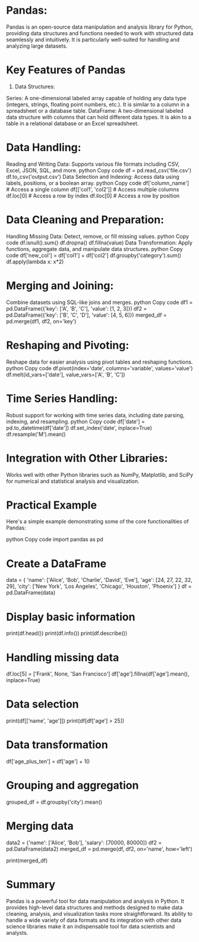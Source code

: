 # Pandas:
Pandas is an open-source data manipulation and analysis library for Python, providing data structures and functions needed to work with structured data seamlessly and intuitively. It is particularly well-suited for handling and analyzing large datasets. 

# Key Features of Pandas
1. Data Structures:

Series: A one-dimensional labeled array capable of holding any data type (integers, strings, floating point numbers, etc.). It is similar to a column in a spreadsheet or a database table.
DataFrame: A two-dimensional labeled data structure with columns that can hold different data types. It is akin to a table in a relational database or an Excel spreadsheet.
# Data Handling:

Reading and Writing Data: Supports various file formats including CSV, Excel, JSON, SQL, and more.
python
Copy code
df = pd.read_csv('file.csv')
df.to_csv('output.csv')
Data Selection and Indexing: Access data using labels, positions, or a boolean array.
python
Copy code
df['column_name']  # Access a single column
df[['col1', 'col2']]  # Access multiple columns
df.loc[0]  # Access a row by index
df.iloc[0]  # Access a row by position

# Data Cleaning and Preparation:

Handling Missing Data: Detect, remove, or fill missing values.
python
Copy code
df.isnull().sum()
df.dropna()
df.fillna(value)
Data Transformation: Apply functions, aggregate data, and manipulate data structures.
python
Copy code
df['new_col'] = df['col1'] + df['col2']
df.groupby('category').sum()
df.apply(lambda x: x*2)

# Merging and Joining:

Combine datasets using SQL-like joins and merges.
python
Copy code
df1 = pd.DataFrame({'key': ['A', 'B', 'C'], 'value': [1, 2, 3]})
df2 = pd.DataFrame({'key': ['B', 'C', 'D'], 'value': [4, 5, 6]})
merged_df = pd.merge(df1, df2, on='key')
# Reshaping and Pivoting:

Reshape data for easier analysis using pivot tables and reshaping functions.
python
Copy code
df.pivot(index='date', columns='variable', values='value')
df.melt(id_vars=['date'], value_vars=['A', 'B', 'C'])
# Time Series Handling:

Robust support for working with time series data, including date parsing, indexing, and resampling.
python
Copy code
df['date'] = pd.to_datetime(df['date'])
df.set_index('date', inplace=True)
df.resample('M').mean()
# Integration with Other Libraries:

Works well with other Python libraries such as NumPy, Matplotlib, and SciPy for numerical and statistical analysis and visualization.
# Practical Example
Here's a simple example demonstrating some of the core functionalities of Pandas:

python
Copy code
import pandas as pd

# Create a DataFrame
data = {
    'name': ['Alice', 'Bob', 'Charlie', 'David', 'Eve'],
    'age': [24, 27, 22, 32, 29],
    'city': ['New York', 'Los Angeles', 'Chicago', 'Houston', 'Phoenix']
}
df = pd.DataFrame(data)

# Display basic information
print(df.head())
print(df.info())
print(df.describe())

# Handling missing data
df.loc[5] = ['Frank', None, 'San Francisco']
df['age'].fillna(df['age'].mean(), inplace=True)

# Data selection
print(df[['name', 'age']])
print(df[df['age'] > 25])

# Data transformation
df['age_plus_ten'] = df['age'] + 10

# Grouping and aggregation
grouped_df = df.groupby('city').mean()

# Merging data
data2 = {'name': ['Alice', 'Bob'], 'salary': [70000, 80000]}
df2 = pd.DataFrame(data2)
merged_df = pd.merge(df, df2, on='name', how='left')

print(merged_df)
# Summary
Pandas is a powerful tool for data manipulation and analysis in Python. It provides high-level data structures and methods designed to make data cleaning, analysis, and visualization tasks more straightforward. Its ability to handle a wide variety of data formats and its integration with other data science libraries make it an indispensable tool for data scientists and analysts.






